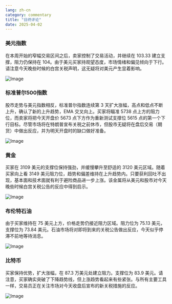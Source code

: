```yaml
---
lang: zh-cn
category: commentary
title: "日终评论"
date: 2025-04-02
---
```


### 美元指数

在本周开始的窄幅交易区间之后，卖家控制了交易活动，并继续在 103.33 建立支撑，阻力仍保持在 104。由于美元买家持观望态度，市场情绪和偏见倾向于下行。请注意今天晚些时候的白宫关税声明，这无疑将对美元产生显着影响。

![Image](https://markleighedu.github.io/img/Apr-2025/02-Apr-2025/usdindex.jpg)

### 标准普尔500指数

股市走势与美元指数相反，标准普尔指数连续第 3 天扩大涨幅，高点和低点不断上升，确认了新的上升趋势，EMA 交叉向上。买家将瞄准 5738 点上方的阻力位，而卖家将把今天开盘价 5673 点下方作为重新测试支撑位 5615 点的第一个下行目标。尽管市场将在特朗普宣布关税之前休市，但股市无疑将在盘后交易（期货）中做出反应，并为明天开盘时的缺口做好准备。

![Image](https://markleighedu.github.io/img/Apr-2025/02-Apr-2025/sp500.jpg)

### 黄金

买家在 3109 美元的支撑位保持强劲，并缓慢攀升至舒适的 3120 美元区域。随着买家向上看 3149 美元阻力位，趋势和偏差维持在上升趋势内。只要获利回吐不出现，基本面和技术面就有利于避险商品进一步上涨。该金属将从美元和股市对今天晚些时候白宫关税公告的反应中得到启示。 

![Image](https://markleighedu.github.io/img/Apr-2025/02-Apr-2025/gold.jpg)

### 布伦特石油

由于买家维持在 75 美元上方，价格走势仍接近阻力区域。阻力位为 75.13 美元，支撑位为 73.84 美元。石油市场将对即将到来的关税公告做出反应，今天似乎停滞不前地等待消息。 

![Image](https://markleighedu.github.io/img/Apr-2025/02-Apr-2025/brentoil.jpg)

### 比特币

买家保持优势，扩大涨幅，在 87.3 万美元处建立阻力。支撑位为 83.9 美元。请注意，买家确实突破了下降趋势线，但上涨趋势看起来有些紧张。与所有主要工具一样，交易员正在关注市场对今天收盘后宣布的新关税措施的反应。 

![Image](https://markleighedu.github.io/img/Apr-2025/02-Apr-2025/bitcoin.jpg)

